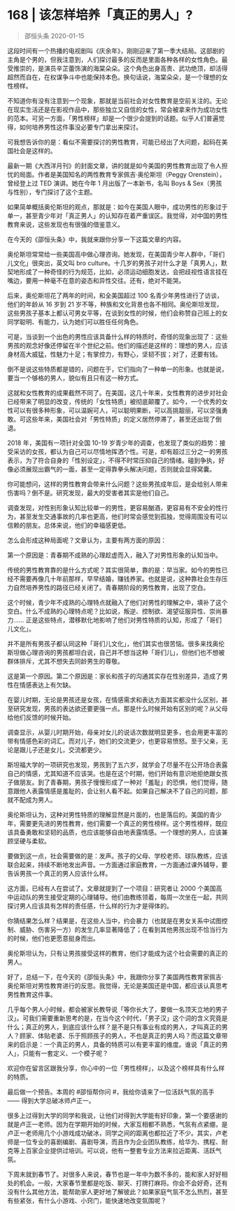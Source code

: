 # 168 | 该怎样培养「真正的男人」?
> 邵恒头条
2020-01-15

这段时间有一个热播的电视剧叫《庆余年》，刚刚迎来了第一季大结局。这部剧的主角是个男的，但我注意到，人们探讨最多的反而是里面各种各样的女性角色。最受推崇的，是演员辛芷蕾饰演的海棠朵朵。这个角色出身高贵、武功绝顶，却活得超然而自在，在权谋争斗中也能保持本色。换句话说，海棠朵朵，是一个理想的女性榜样。

不知道你有没有注意到一个现象，那就是当前社会对女性教育是空前关注的。无论在现实生活还是在影视作品中，那些独立又自信的女性，常会被拿来作为成功女性的范本。可另一方面，「男性榜样」却是一个很少会提到的话题。似乎人们普遍觉得，如何培养男性这件事没必要专门拿出来探讨。

可我想告诉你的是：看似不需要探讨的男性教育，可能已经出了大问题，起码在美国社会是这样的。

最新一期《大西洋月刊》的封面文章，讲的就是如今美国的男性教育出现了令人担忧的局面。作者是美国知名的两性教育专家佩吉·奥伦斯坦（Peggy Orenstein），曾经登上过 TED 演讲。她在今年 1 月出版了一本新书，名叫 Boys & Sex（男孩与性别），专门探讨了这个主题。

如果简单概括奥伦斯坦的观点，那就是：如今在美国人眼中，成功男性的形象过于单一，甚至青少年对「真正男人」的认知存在着严重误区。我觉得，对中国的男性教育来说，这些发现也有很强的借鉴意义。

在今天的《邵恒头条》中，我就来跟你分享一下这篇文章的内容。

奥伦斯坦常常给一些美国高中做心理咨询。她发现，在美国青少年人群中，「哥们儿文化」很突出，英文叫 bro culture。十几岁的男孩子对什么才是「真男人」，默契地形成了一种奇怪的行为规范，比如，必须运动细胞发达，会把歧视性语言挂在嘴边，要用一种毫不在意的姿态和异性交往。还有，绝对不能哭。

后来，奥伦斯坦花了两年的时间，和全美国超过 100 名青少年男性进行了访谈，他们的年龄从 16 岁到 21 岁不等，种族和文化背景也各不相同。奥伦斯坦发现，这些男孩子基本上都认可男女平等，在谈到女性的时候，他们会称赞自己班上的女同学聪明、有能力，认为她们可以胜任任何角色。

可是，当谈到一个出色的男性应该具备什么样的特质时，奇怪的现象出现了：这些男孩的观念好像还停留在半个世纪之前。他们的描述是这样的：理想的男人，应该身材高大威猛，性魅力十足；有掌控力，有野心，坚韧不拔；对了，还要有钱。

倒不是说这些特质都是错的，问题在于，它们指向了一种单一的形象。也就是说，要当一个够格的男人，貌似有且只有这一种方式。

这就和女性教育的成果截然不同了。在美国，这几十年来，女性教育的进步对社会已经带来了明显的改变，传统的「女性特质」被彻底颠覆了。如今，一个优秀的女性可以有很多种形象，可以温婉可人，可以聪明果断，可以高挑靓丽，可以坚强勇敢。可这些年来，美国社会对「男性特质」的定义居然停滞了，甚至还出现了倒退。

2018 年，美国有一项针对全国 10-19 岁青少年的调查，也发现了类似的趋势：接受采访的女孩，都认为自己可以尽情地挥洒个性。可是，却有超过三分之一的男孩表示，为了符合自身的「性别设定」，不得不时常压抑自己的情绪。碰到争执，好像必须展现出霸气的一面，甚至一定得靠拳头解决问题，否则就会显得窝囊。

你可能想问，这样的男性教育会带来什么问题？这些男孩成年后，是会给别人带来伤害吗？倒不是。研究发现，最大的受害者其实是他们自己。

调查发现，对性别形象认知比较单一的男性，更容易酗酒，更容易有不安全的性行为，甚至发生交通事故的几率也更高，他们时常会感觉到孤独，觉得周围没有可以信赖的朋友。总体来说，他们的幸福感更低。

怎么会形成这种局面呢？文章认为，主要有两方面的原因：

第一个原因是：青春期不成熟的心理趁虚而入，融入了对男性形象的认知当中。

传统的男性教育靠的是什么方式呢？其实很简单，靠的是：早当家。如今的男性已经不需要再像几十年前那样，早早结婚，赚钱养家。也就是说，这种靠社会生存压力自然培养男性的路径已经关闭了。青春期阶段的男性教育，出现了空白。

这个时候，青少年不成熟的心理特点就融入了他们对男性的理解之中，填补了这个空白。什么不成熟的心理特点呢？比如说，叛逆、控制欲、渴望征服异性、崇尚暴力…… 正是这些特点，潜移默化地影响了他们对男性特质的认知，形成了「哥们儿文化」。

并不是所有男孩子都认同这种「哥们儿文化」，他们其实也很苦恼。很多来找奥伦斯坦做心理咨询的男孩都坦白说，自己并不想当这种「哥们儿」，但他们也不想被群体排斥，尤其不想失去同龄男生的尊敬。

这是第一个原因。第二个原因是：家长和孩子的沟通其实存在性别差异，造成了男性在情感表达上有欠缺。

在婴儿时期，无论是男孩还是女孩，在情感需求和表达方面其实都没什么区别，甚至研究发现，男孩的表达欲还要更强一点。那是什么时候开始有区别的呢？从父母给他们反馈的时候开始。

调查显示，从婴儿时期开始，母亲对女儿的说话次数就明显更多，也会用更丰富的带有情感色彩的词汇。而对儿子，她们的交流更少，也更容易愤怒。至于父亲，无论是跟儿子还是女儿，交流都更少。

斯坦福大学的一项研究也发现，男孩到了五六岁，就学会了尽量不在公开场合表露自己的情感，尤其知道不应该哭。也是在这个时期，他们开始有意识地拒绝跟女孩子做朋友。到了青春期，男孩子慢慢形成了一种对「羞耻」的恐惧，他们觉得，随意跟他人表露情感是羞耻的，会让别人看不起。如果自己解决不了自己的问题，那就不配成为男人。

奥伦斯坦认为，这种对男性特质的理解显然是片面的，也是落后的。美国的青少年，需要更先进的男性教育，他们需要一个真正的男性榜样。这个男性榜样，既应该具备勇敢和坚韧的品质，也应该能够自由地表露情感。一个理想的男人，应该兼顾坚硬与柔软。

要做到这一点，社会需要做的是：发声。孩子的父母、学校老师、球队教练，应该联合起来，持续不断地发出声音。一方面通过家庭教育，一方面通过课外辅导，要告诉男孩一个真正的男人应该什么样。

这方面，已经有人在尝试了。文章就提到了一个项目：研究者让 2000 个美国高中运动队的男生接受定期的心理辅导。他们由教练领着，每周一次坐在一起，共同探讨男人应该具有怎样的责任感，什么样的行为才是得体的。

你猜结果怎么样？结果是，在这些人当中，约会暴力（也就是在男女关系中试图控制、威胁、伤害另一方）的发生几率显著降低了；在看到其他男孩出现不恰当行为的时候，他们也更愿意挺身而出。

奥伦斯坦认为，只有让男孩接受这样的教育，他们才能成为这个社会需要的真正的男人。

好了，总结一下，在今天的《邵恒头条》中，我跟你分享了美国两性教育家佩吉·奥伦斯坦对男性教育进行的反思。我觉得，无论是美国还是中国，都应该认真思考男性教育这件事。

几乎每个男人小时候，都会被家长教导说「等你长大了，要做一名顶天立地的男子汉」。可我们需要重新思考的是，在当今这个时代，「男子汉」这个词的含义究竟是什么；真正的男人，到底应该什么样？是不是只有事业有成的男人，才叫真正的男人？顾家、体贴老婆、乐于照顾孩子的男人，不也是真正的男人吗？而这篇文章带来的启示是：一个真正的男人，具备的特质可以有更丰富的维度。谁说「真正的男人」，只能有一套定义、一个模子呢？

欢迎你在留言区跟我分享，你心中的一位「男性榜样」，以及这个榜样具有什么样的特质。

最后做一个预告。本周的 #邵恒帮你问 #，我给你请来了一位活跃气氛的高手 —— 得到大学总破冰师卢正一。

很多上过得到大学的同学和我说，让他们对得到大学能有好印象，第一个要感谢的就是卢正一老师。因为在学期开始的时候，大家互相都不熟悉，气氛有点紧绷，是卢正一老师用几个小游戏成功破冰，同学之间的距离也都拉近了不少。其实，卢老师是一位专业的喜剧编剧、喜剧导演，而且作为企业团队教练，给华为、携程、耐克等上百家企业提供过培训。可以说，他有一整套专业方法来拉近距离、活跃气氛。

下周末就到春节了。对很多人来说，春节也是一年中为数不多的，能和家人好好相处的机会。一般，大家春节里都是吃饭、聊天、打牌打麻将。你会不会好奇，还有没有什么其他方法，能帮助家人更好地了解彼此？如果家庭气氛不怎么热烈，甚至有些紧张，有什么小游戏、小窍门，能快速地改变氛围呢？
